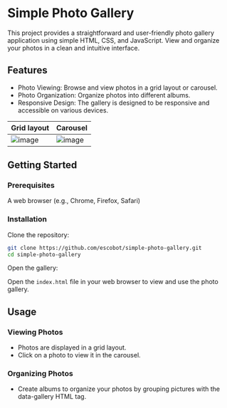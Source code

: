# Simple Photo Gallery
This project provides a straightforward and user-friendly photo gallery application using simple HTML, CSS, and JavaScript. View and organize your photos in a clean and intuitive interface.

## Features
- Photo Viewing: Browse and view photos in a grid layout or carousel.
- Photo Organization: Organize photos into different albums.
- Responsive Design: The gallery is designed to be responsive and accessible on various devices.

| Grid layout | Carousel |
|----------|----------|
|   ![image](https://github.com/escobot/simple-photo-gallery/assets/20388583/2f4d3eee-edab-4954-ae07-69fee05f379f)   |   ![image](https://github.com/escobot/simple-photo-gallery/assets/20388583/24aedd0b-e642-42b5-93ba-62c9c71aa526)   |

## Getting Started

### Prerequisites
A web browser (e.g., Chrome, Firefox, Safari)

### Installation
Clone the repository:

```bash
git clone https://github.com/escobot/simple-photo-gallery.git
cd simple-photo-gallery
```

Open the gallery:

Open the `index.html` file in your web browser to view and use the photo gallery.

## Usage

### Viewing Photos
- Photos are displayed in a grid layout.
- Click on a photo to view it in the carousel.

### Organizing Photos
- Create albums to organize your photos by grouping pictures with the data-gallery HTML tag.
